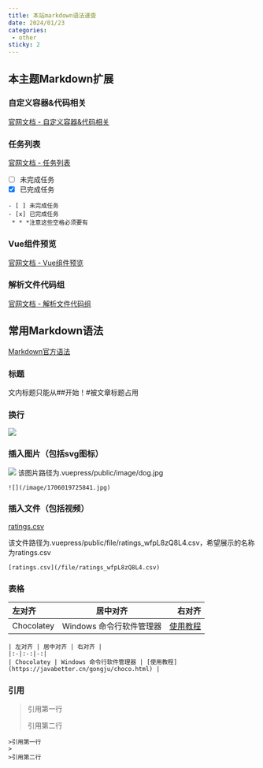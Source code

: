 ```yaml
---
title: 本站markdown语法速查
date: 2024/01/23
categories:
 - other
sticky: 2
---
```

## 本主题Markdown扩展

### 自定义容器&代码相关
[官网文档 - 自定义容器&代码相关](https://vuepress-theme-reco.recoluan.com/docs/theme/custom-container.html)

### 任务列表
[官网文档 - 任务列表](https://vuepress-theme-reco.recoluan.com/docs/theme/markdown-task.html)
- [ ] 未完成任务
- [x] 已完成任务
```
- [ ] 未完成任务
- [x] 已完成任务
 * * *注意这些空格必须要有
```

### Vue组件预览
[官网文档 - Vue组件预览](https://vuepress-theme-reco.recoluan.com/docs/theme/custom-container.html)

### 解析文件代码组
[官网文档 - 解析文件代码组](https://vuepress-theme-reco.recoluan.com/docs/theme/markdown-file-parse.html)<br/>

## 常用Markdown语法
[Markdown官方语法](https://markdown.com.cn/basic-syntax/)

### 标题
文内标题只能从##开始！#被文章标题占用

### 换行
![](/image/1706019725841.jpg)

### 插入图片（包括svg图标）
![](/image/dog.jpg)
该图片路径为.vuepress/public/image/dog.jpg
```
![](/image/1706019725841.jpg)
```

### 插入文件（包括视频）
[ratings.csv](/file/ratings_wfpL8zQ8L4.csv)

该文件路径为.vuepress/public/file/ratings_wfpL8zQ8L4.csv，希望展示的名称为ratings.csv

```
[ratings.csv](/file/ratings_wfpL8zQ8L4.csv)
```

### 表格

| 左对齐 | 居中对齐 | 右对齐 |
|:-|:-:|-:|
| Chocolatey | Windows 命令行软件管理器 | [使用教程](https://javabetter.cn/gongju/choco.html) |

```
| 左对齐 | 居中对齐 | 右对齐 |
|:-|:-:|-:|
| Chocolatey | Windows 命令行软件管理器 | [使用教程](https://javabetter.cn/gongju/choco.html) |
```

### 引用

>引用第一行
>
>引用第二行

```
>引用第一行
>
>引用第二行
```

